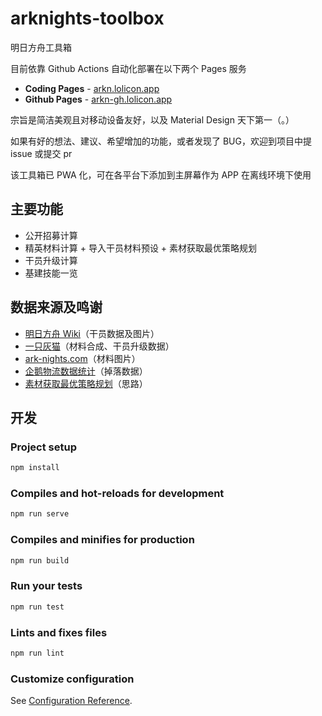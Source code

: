 # arknights-toolbox

明日方舟工具箱

目前依靠 Github Actions 自动化部署在以下两个 Pages 服务

- **Coding Pages** - [arkn.lolicon.app](https://arkn.lolicon.app)
- **Github Pages** - [arkn-gh.lolicon.app](https://arkn-gh.lolicon.app)

宗旨是简洁美观且对移动设备友好，以及 Material Design 天下第一（。）

如果有好的想法、建议、希望增加的功能，或者发现了 BUG，欢迎到项目中提 issue 或提交 pr

该工具箱已 PWA 化，可在各平台下添加到主屏幕作为 APP 在离线环境下使用

## 主要功能

- 公开招募计算
- 精英材料计算 + 导入干员材料预设 + 素材获取最优策略规划
- 干员升级计算
- 基建技能一览

## 数据来源及鸣谢

- [明日方舟 Wiki](http://wiki.joyme.com/arknights)（干员数据及图片）
- [一只灰猫](https://github.com/graueneko/graueneko.github.io)（材料合成、干员升级数据）
- [ark-nights.com](https://github.com/Houdou/arkgraph)（材料图片）
- [企鹅物流数据统计](https://penguin-stats.io/)（掉落数据）
- [素材获取最优策略规划](https://bbs.nga.cn/read.php?tid=17507710)（思路）

## 开发

### Project setup

```bash
npm install
```

### Compiles and hot-reloads for development

```bash
npm run serve
```

### Compiles and minifies for production

```bash
npm run build
```

### Run your tests

```bash
npm run test
```

### Lints and fixes files

```bash
npm run lint
```

### Customize configuration

See [Configuration Reference](https://cli.vuejs.org/config/).
